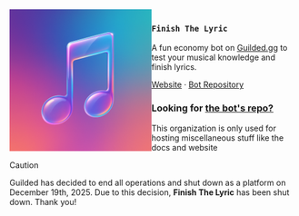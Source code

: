 <img src="./logo.png" align="left" width="250"/>

### `Finish The Lyric`

A fun economy bot on [Guilded.gg](https://guilded.gg) to test your musical knowledge and finish lyrics.

<a href="https://finish-the-lyric.vercel.app">Website</a> ·
<a href="https://github.com/myferr/finish-the-lyric">Bot Repository</a>

### Looking for [the bot's repo?](https://github.com/myferr/finish-the-lyric)
This organization is only used for hosting miscellaneous stuff like the docs and website

> [!CAUTION]
> Guilded has decided to end all operations and shut down as a platform on December 19th, 2025. Due to this decision, **Finish The Lyric** has been shut down. Thank you!
